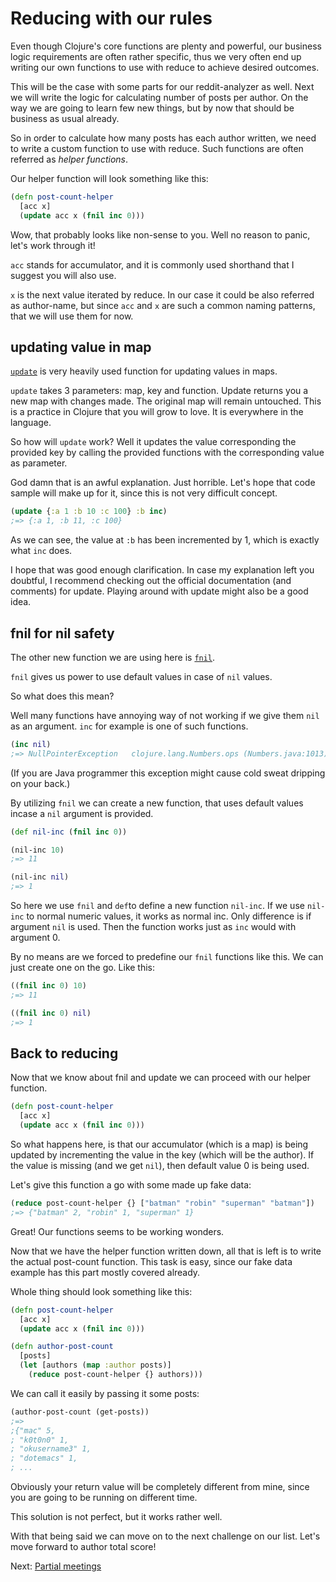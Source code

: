 # Reducing with our rules

Even though Clojure's core functions are plenty and powerful,
our business logic requirements are often rather specific,
thus we very often end up writing our own functions to use with reduce to achieve desired outcomes.

This will be the case with some parts for our reddit-analyzer as well.
Next we will write the logic for calculating number of posts per author.
On the way we are going to learn few new things,
but by now that should be business as usual already.

So in order to calculate how many posts has each author written,
we need to write a custom function to use with reduce.
Such functions are often referred as _helper functions_.

Our helper function will look something like this:

```clojure
(defn post-count-helper
  [acc x]
  (update acc x (fnil inc 0)))
```

Wow, that probably looks like non-sense to you.
Well no reason to panic,
let's work through it!

`acc` stands for accumulator,
and it is commonly used shorthand that I suggest you will also use.

`x` is the next value iterated by reduce.
In our case it could be also referred as author-name,
but since `acc` and `x` are such a common naming patterns,
that we will use them for now.

## updating value in map

[`update`](https://clojuredocs.org/clojure.core/update) is very heavily used function for updating values in maps.

`update` takes 3 parameters: map, key and function.
Update returns you a new map with changes made.
The original map will remain untouched.
This is a practice in Clojure that you will grow to love.
It is everywhere in the language.

So how will `update` work?
Well it updates the value corresponding the provided key by calling the provided functions with the corresponding value as parameter.

God damn that is an awful explanation.
Just horrible.
Let's hope that code sample will make up for it,
since this is not very difficult concept.

```clojure
(update {:a 1 :b 10 :c 100} :b inc)
;=> {:a 1, :b 11, :c 100}
```

As we can see,
the value at `:b` has been incremented by 1,
which is exactly what `inc` does.

I hope that was good enough clarification.
In case my explanation left you doubtful,
I recommend checking out the official documentation (and comments) for update.
Playing around with update might also be a good idea.

## fnil for nil safety

The other new function we are using here is [`fnil`](https://clojuredocs.org/clojure.core/fnil).

`fnil` gives us power to use default values in case of `nil` values.

So what does this mean?

Well many functions have annoying way of not working if we give them `nil` as an argument.
`inc` for example is one of such functions.

```clojure
(inc nil)
;=> NullPointerException   clojure.lang.Numbers.ops (Numbers.java:1013)
```

(If you are Java programmer this exception might cause cold sweat dripping on your back.)

By utilizing `fnil` we can create a new function,
that uses default values incase a `nil` argument is provided.

```clojure
(def nil-inc (fnil inc 0))

(nil-inc 10)
;=> 11

(nil-inc nil)
;=> 1
```

So here we use `fnil` and `def`to define a new function `nil-inc`.
If we use `nil-inc` to normal numeric values,
it works as normal inc.
Only difference is if argument `nil` is used.
Then the function works just as `inc` would with argument 0.

By no means are we forced to predefine our `fnil` functions like this.
We can just create one on the go.
Like this:

```clojure
((fnil inc 0) 10)
;=> 11

((fnil inc 0) nil)
;=> 1
```

## Back to reducing

Now that we know about fnil and update we can proceed with our helper function.

```clojure
(defn post-count-helper
  [acc x]
  (update acc x (fnil inc 0)))
```

So what happens here,
is that our accumulator (which is a map) is being updated by incrementing the value in the key (which will be the author).
If the value is missing (and we get `nil`),
then default value 0 is being used.

Let's give this function a go with some made up fake data:

```clojure
(reduce post-count-helper {} ["batman" "robin" "superman" "batman"])
;=> {"batman" 2, "robin" 1, "superman" 1}
```

Great!
Our functions seems to be working wonders.

Now that we have the helper function written down,
all that is left is to write the actual post-count function.
This task is easy, since our fake data example has this part mostly covered already.

Whole thing should look something like this:

```clojure
(defn post-count-helper
  [acc x]
  (update acc x (fnil inc 0)))

(defn author-post-count
  [posts]
  (let [authors (map :author posts)]
    (reduce post-count-helper {} authors)))
```

We can call it easily by passing it some posts:

```clojure
(author-post-count (get-posts))
;=> 
;{"mac" 5,
; "k0t0n0" 1,
; "okusername3" 1,
; "dotemacs" 1,
; ...
```

Obviously your return value will be completely different from mine,
since you are going to be running on different time.

This solution is not perfect,
but it works rather well.

With that being said we can move on to the next challenge on our list.
Let's move forward to author total score!

Next: [Partial meetings](5-partial-meetings.md)